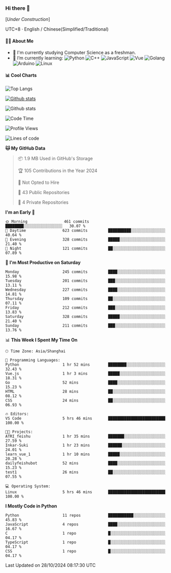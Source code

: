 ### Hi there 👋

\[*Under Construction*\]

UTC+8 · English / Chinese(Simplified/Traditional)

<!--
**NoNormalCreeper/NoNormalCreeper** is a ✨ _special_ ✨ repository because its `README.md` (this file) appears on your GitHub profile.

Here are some ideas to get you started:

- 🔭 I’m currently working on ...
- 🌱 I’m currently learning ...
- 👯 I’m looking to collaborate on ...
- 🤔 I’m looking for help with ...
- 💬 Ask me about ...
- 📫 How to reach me: ...
- 😄 Pronouns: ...
- ⚡ Fun fact: ...
-->

#### 👩‍💻 About Me

- 🏫 I'm currently studying Computer Science as a freshman.
- 🌱 I’m currently learning: 
![Python](https://img.shields.io/badge/-Python-blue?style=flat-square&logo=Python&logoColor=fff)
![C++](https://img.shields.io/badge/-C%2B%2B-00599C?style=flat-square&logo=C%2B%2B&logoColor=fff)
![JavaScript](https://img.shields.io/badge/-JavaScript-ffca18?style=flat-square&logo=JavaScript&logoColor=fff)
![Vue](https://img.shields.io/badge/-Vue-4FC08D?style=flat-square&logo=Vue.js&logoColor=fff)
![Golang](https://img.shields.io/badge/-Go-007d9c?style=flat-square&logo=Go&logoColor=fff)
![Arduino](https://img.shields.io/badge/-Arduino-00979D?style=flat-square&logo=Arduino&logoColor=fff)
![Linux](https://img.shields.io/badge/-Linux-FCC624?style=flat-square&logo=Linux&logoColor=fff)

#### 📊 Cool Charts

![Top Langs](https://github-readme-stats.vercel.app/api/top-langs/?username=NoNormalCreeper&layout=compact)

[![Github stats](https://github-readme-stats.vercel.app/api?username=NoNormalCreeper&show_icons=true)](https://github.com/anuraghazra/github-readme-stats)

![Github stats](https://github-profile-trophy.vercel.app/?username=NoNormalCreeper)


<!--START_SECTION:waka-->
![Code Time](http://img.shields.io/badge/Code%20Time-191%20hrs%2041%20mins-blue)

![Profile Views](http://img.shields.io/badge/Profile%20Views-1-blue)

![Lines of code](https://img.shields.io/badge/From%20Hello%20World%20I%27ve%20Written-2.7%20million%20lines%20of%20code-blue)

**🐱 My GitHub Data** 

> 📦 1.9 MB Used in GitHub's Storage 
 > 
> 🏆 105 Contributions in the Year 2024
 > 
> 🚫 Not Opted to Hire
 > 
> 📜 43 Public Repositories 
 > 
> 🔑 4 Private Repositories 
 > 
**I'm an Early 🐤** 

```text
🌞 Morning                461 commits         ████████░░░░░░░░░░░░░░░░░   30.07 % 
🌆 Daytime                623 commits         ██████████░░░░░░░░░░░░░░░   40.64 % 
🌃 Evening                328 commits         █████░░░░░░░░░░░░░░░░░░░░   21.40 % 
🌙 Night                  121 commits         ██░░░░░░░░░░░░░░░░░░░░░░░   07.89 % 
```
📅 **I'm Most Productive on Saturday** 

```text
Monday                   245 commits         ████░░░░░░░░░░░░░░░░░░░░░   15.98 % 
Tuesday                  201 commits         ███░░░░░░░░░░░░░░░░░░░░░░   13.11 % 
Wednesday                227 commits         ████░░░░░░░░░░░░░░░░░░░░░   14.81 % 
Thursday                 109 commits         ██░░░░░░░░░░░░░░░░░░░░░░░   07.11 % 
Friday                   212 commits         ███░░░░░░░░░░░░░░░░░░░░░░   13.83 % 
Saturday                 328 commits         █████░░░░░░░░░░░░░░░░░░░░   21.40 % 
Sunday                   211 commits         ███░░░░░░░░░░░░░░░░░░░░░░   13.76 % 
```


📊 **This Week I Spent My Time On** 

```text
🕑︎ Time Zone: Asia/Shanghai

💬 Programming Languages: 
Python                   1 hr 52 mins        ████████░░░░░░░░░░░░░░░░░   32.43 % 
Vue.js                   1 hr 3 mins         █████░░░░░░░░░░░░░░░░░░░░   18.31 % 
Go                       52 mins             ████░░░░░░░░░░░░░░░░░░░░░   15.23 % 
HTML                     28 mins             ██░░░░░░░░░░░░░░░░░░░░░░░   08.12 % 
CSS                      24 mins             ██░░░░░░░░░░░░░░░░░░░░░░░   06.93 % 

🔥 Editors: 
VS Code                  5 hrs 46 mins       █████████████████████████   100.00 % 

🐱‍💻 Projects: 
ATRI_feishu              1 hr 35 mins        ███████░░░░░░░░░░░░░░░░░░   27.59 % 
Inkar-Suki               1 hr 23 mins        ██████░░░░░░░░░░░░░░░░░░░   24.01 % 
learn_vue_1              1 hr 10 mins        █████░░░░░░░░░░░░░░░░░░░░   20.28 % 
dailyfeishubot           52 mins             ████░░░░░░░░░░░░░░░░░░░░░   15.23 % 
test1                    26 mins             ██░░░░░░░░░░░░░░░░░░░░░░░   07.55 % 

💻 Operating System: 
Linux                    5 hrs 46 mins       █████████████████████████   100.00 % 
```

**I Mostly Code in Python** 

```text
Python                   11 repos            ███████████░░░░░░░░░░░░░░   45.83 % 
JavaScript               4 repos             ████░░░░░░░░░░░░░░░░░░░░░   16.67 % 
C                        1 repo              █░░░░░░░░░░░░░░░░░░░░░░░░   04.17 % 
TypeScript               1 repo              █░░░░░░░░░░░░░░░░░░░░░░░░   04.17 % 
CSS                      1 repo              █░░░░░░░░░░░░░░░░░░░░░░░░   04.17 % 
```




 Last Updated on 28/10/2024 08:17:30 UTC
<!--END_SECTION:waka-->

